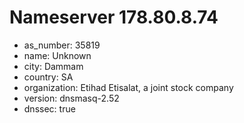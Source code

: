 # Nameserver 178.80.8.74

* as_number: 35819
* name: Unknown
* city: Dammam
* country: SA
* organization: Etihad Etisalat, a joint stock company
* version: dnsmasq-2.52
* dnssec: true
